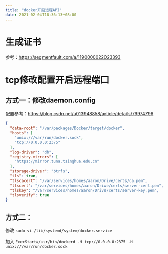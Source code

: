 ```yaml
---
title: "docker开启远程API"
date: 2021-02-04T18:36:13+08:00
---
```


# 生成证书

参考：https://segmentfault.com/a/1190000022023393

# tcp修改配置开启远程端口

## 方式一：修改daemon.config

配置参考：https://blog.csdn.net/u013948858/article/details/79974796

```json
{
  "data-root": "/var/packages/Docker/target/docker",
  "hosts": [
    "unix:///var/run/docker.sock",
    "tcp://0.0.0.0:2375"
  ],
  "log-driver": "db",
  "registry-mirrors": [
    "https://mirror.tuna.tsinghua.edu.cn"
  ],
  "storage-driver": "btrfs",
  "tls": true,
  "tlscacert": "/var/services/homes/aaron/Drive/certs/ca.pem",
  "tlscert": "/var/services/homes/aaron/Drive/certs/server-cert.pem",
  "tlskey": "/var/services/homes/aaron/Drive/certs/server-key.pem",
  "tlsverify": true
}
```

## 方式二：

修改 `sudo vi /lib/systemd/system/docker.service`

加入 `ExecStart=/usr/bin/dockerd -H tcp://0.0.0.0:2375 -H unix:///var/run/docker.sock`
